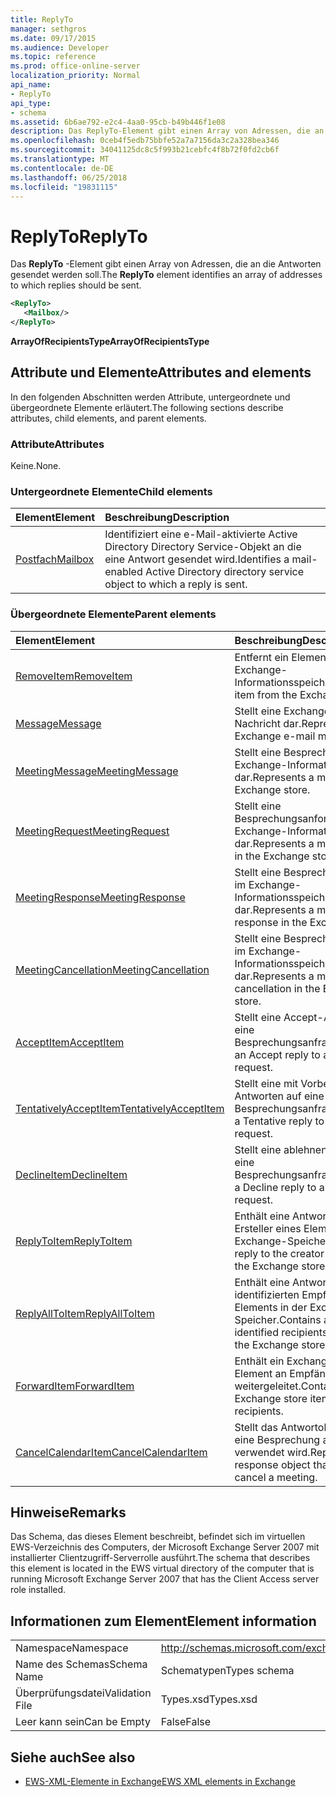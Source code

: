 ```yaml
---
title: ReplyTo
manager: sethgros
ms.date: 09/17/2015
ms.audience: Developer
ms.topic: reference
ms.prod: office-online-server
localization_priority: Normal
api_name:
- ReplyTo
api_type:
- schema
ms.assetid: 6b6ae792-e2c4-4aa0-95cb-b49b446f1e08
description: Das ReplyTo-Element gibt einen Array von Adressen, die an die Antworten gesendet werden soll.
ms.openlocfilehash: 0ceb4f5edb75bbfe52a7a7156da3c2a328bea346
ms.sourcegitcommit: 34041125dc8c5f993b21cebfc4f8b72f0fd2cb6f
ms.translationtype: MT
ms.contentlocale: de-DE
ms.lasthandoff: 06/25/2018
ms.locfileid: "19831115"
---
```

# <a name="replyto"></a><span data-ttu-id="ae57a-103">ReplyTo</span><span class="sxs-lookup"><span data-stu-id="ae57a-103">ReplyTo</span></span>

<span data-ttu-id="ae57a-104">Das **ReplyTo** -Element gibt einen Array von Adressen, die an die Antworten gesendet werden soll.</span><span class="sxs-lookup"><span data-stu-id="ae57a-104">The **ReplyTo** element identifies an array of addresses to which replies should be sent.</span></span> 
  
```xml
<ReplyTo>
   <Mailbox/>
</ReplyTo>
```

 <span data-ttu-id="ae57a-105">**ArrayOfRecipientsType**</span><span class="sxs-lookup"><span data-stu-id="ae57a-105">**ArrayOfRecipientsType**</span></span>
## <a name="attributes-and-elements"></a><span data-ttu-id="ae57a-106">Attribute und Elemente</span><span class="sxs-lookup"><span data-stu-id="ae57a-106">Attributes and elements</span></span>

<span data-ttu-id="ae57a-107">In den folgenden Abschnitten werden Attribute, untergeordnete und übergeordnete Elemente erläutert.</span><span class="sxs-lookup"><span data-stu-id="ae57a-107">The following sections describe attributes, child elements, and parent elements.</span></span>
  
### <a name="attributes"></a><span data-ttu-id="ae57a-108">Attribute</span><span class="sxs-lookup"><span data-stu-id="ae57a-108">Attributes</span></span>

<span data-ttu-id="ae57a-109">Keine.</span><span class="sxs-lookup"><span data-stu-id="ae57a-109">None.</span></span>
  
### <a name="child-elements"></a><span data-ttu-id="ae57a-110">Untergeordnete Elemente</span><span class="sxs-lookup"><span data-stu-id="ae57a-110">Child elements</span></span>

|<span data-ttu-id="ae57a-111">**Element**</span><span class="sxs-lookup"><span data-stu-id="ae57a-111">**Element**</span></span>|<span data-ttu-id="ae57a-112">**Beschreibung**</span><span class="sxs-lookup"><span data-stu-id="ae57a-112">**Description**</span></span>|
|:-----|:-----|
|[<span data-ttu-id="ae57a-113">Postfach</span><span class="sxs-lookup"><span data-stu-id="ae57a-113">Mailbox</span></span>](mailbox.md) <br/> |<span data-ttu-id="ae57a-114">Identifiziert eine e-Mail-aktivierte Active Directory Directory Service-Objekt an die eine Antwort gesendet wird.</span><span class="sxs-lookup"><span data-stu-id="ae57a-114">Identifies a mail-enabled Active Directory directory service object to which a reply is sent.</span></span>  <br/> |
   
### <a name="parent-elements"></a><span data-ttu-id="ae57a-115">Übergeordnete Elemente</span><span class="sxs-lookup"><span data-stu-id="ae57a-115">Parent elements</span></span>

|<span data-ttu-id="ae57a-116">**Element**</span><span class="sxs-lookup"><span data-stu-id="ae57a-116">**Element**</span></span>|<span data-ttu-id="ae57a-117">**Beschreibung**</span><span class="sxs-lookup"><span data-stu-id="ae57a-117">**Description**</span></span>|
|:-----|:-----|
|[<span data-ttu-id="ae57a-118">RemoveItem</span><span class="sxs-lookup"><span data-stu-id="ae57a-118">RemoveItem</span></span>](removeitem.md) <br/> |<span data-ttu-id="ae57a-119">Entfernt ein Element aus dem Exchange-Informationsspeicher.</span><span class="sxs-lookup"><span data-stu-id="ae57a-119">Removes an item from the Exchange store.</span></span>  <br/> |
|[<span data-ttu-id="ae57a-120">Message</span><span class="sxs-lookup"><span data-stu-id="ae57a-120">Message</span></span>](message-ex15websvcsotherref.md) <br/> |<span data-ttu-id="ae57a-121">Stellt eine Exchange-E-Mail-Nachricht dar.</span><span class="sxs-lookup"><span data-stu-id="ae57a-121">Represents an Exchange e-mail message.</span></span>  <br/> |
|[<span data-ttu-id="ae57a-122">MeetingMessage</span><span class="sxs-lookup"><span data-stu-id="ae57a-122">MeetingMessage</span></span>](meetingmessage.md) <br/> |<span data-ttu-id="ae57a-123">Stellt eine Besprechung im Exchange-Informationsspeicher dar.</span><span class="sxs-lookup"><span data-stu-id="ae57a-123">Represents a meeting in the Exchange store.</span></span>  <br/> |
|[<span data-ttu-id="ae57a-124">MeetingRequest</span><span class="sxs-lookup"><span data-stu-id="ae57a-124">MeetingRequest</span></span>](meetingrequest.md) <br/> |<span data-ttu-id="ae57a-125">Stellt eine Besprechungsanforderung im Exchange-Informationsspeicher dar.</span><span class="sxs-lookup"><span data-stu-id="ae57a-125">Represents a meeting request in the Exchange store.</span></span>  <br/> |
|[<span data-ttu-id="ae57a-126">MeetingResponse</span><span class="sxs-lookup"><span data-stu-id="ae57a-126">MeetingResponse</span></span>](meetingresponse.md) <br/> |<span data-ttu-id="ae57a-127">Stellt eine Besprechungsantwort im Exchange-Informationsspeicher dar.</span><span class="sxs-lookup"><span data-stu-id="ae57a-127">Represents a meeting response in the Exchange store.</span></span>  <br/> |
|[<span data-ttu-id="ae57a-128">MeetingCancellation</span><span class="sxs-lookup"><span data-stu-id="ae57a-128">MeetingCancellation</span></span>](meetingcancellation.md) <br/> |<span data-ttu-id="ae57a-129">Stellt eine Besprechungsabsage im Exchange-Informationsspeicher dar.</span><span class="sxs-lookup"><span data-stu-id="ae57a-129">Represents a meeting cancellation in the Exchange store.</span></span>  <br/> |
|[<span data-ttu-id="ae57a-130">AcceptItem</span><span class="sxs-lookup"><span data-stu-id="ae57a-130">AcceptItem</span></span>](acceptitem.md) <br/> |<span data-ttu-id="ae57a-131">Stellt eine Accept-Antwort auf eine Besprechungsanfrage.</span><span class="sxs-lookup"><span data-stu-id="ae57a-131">Represents an Accept reply to a meeting request.</span></span>  <br/> |
|[<span data-ttu-id="ae57a-132">TentativelyAcceptItem</span><span class="sxs-lookup"><span data-stu-id="ae57a-132">TentativelyAcceptItem</span></span>](tentativelyacceptitem.md) <br/> |<span data-ttu-id="ae57a-133">Stellt eine mit Vorbehalt Antworten auf eine Besprechungsanfrage.</span><span class="sxs-lookup"><span data-stu-id="ae57a-133">Represents a Tentative reply to a meeting request.</span></span>  <br/> |
|[<span data-ttu-id="ae57a-134">DeclineItem</span><span class="sxs-lookup"><span data-stu-id="ae57a-134">DeclineItem</span></span>](declineitem.md) <br/> |<span data-ttu-id="ae57a-135">Stellt eine ablehnen Antwort auf eine Besprechungsanfrage.</span><span class="sxs-lookup"><span data-stu-id="ae57a-135">Represents a Decline reply to a meeting request.</span></span>  <br/> |
|[<span data-ttu-id="ae57a-136">ReplyToItem</span><span class="sxs-lookup"><span data-stu-id="ae57a-136">ReplyToItem</span></span>](replytoitem.md) <br/> |<span data-ttu-id="ae57a-137">Enthält eine Antwort an den Ersteller eines Elements in der Exchange-Speicher.</span><span class="sxs-lookup"><span data-stu-id="ae57a-137">Contains a reply to the creator of an item in the Exchange store.</span></span>  <br/> |
|[<span data-ttu-id="ae57a-138">ReplyAllToItem</span><span class="sxs-lookup"><span data-stu-id="ae57a-138">ReplyAllToItem</span></span>](replyalltoitem.md) <br/> |<span data-ttu-id="ae57a-139">Enthält eine Antwort an alle identifizierten Empfänger eines Elements in der Exchange-Speicher.</span><span class="sxs-lookup"><span data-stu-id="ae57a-139">Contains a reply to all identified recipients of an item in the Exchange store.</span></span>  <br/> |
|[<span data-ttu-id="ae57a-140">ForwardItem</span><span class="sxs-lookup"><span data-stu-id="ae57a-140">ForwardItem</span></span>](forwarditem.md) <br/> |<span data-ttu-id="ae57a-141">Enthält ein Exchange-Speicher-Element an Empfänger weitergeleitet.</span><span class="sxs-lookup"><span data-stu-id="ae57a-141">Contains an Exchange store item to forward to recipients.</span></span>  <br/> |
|[<span data-ttu-id="ae57a-142">CancelCalendarItem</span><span class="sxs-lookup"><span data-stu-id="ae57a-142">CancelCalendarItem</span></span>](cancelcalendaritem.md) <br/> |<span data-ttu-id="ae57a-143">Stellt das Antwortobjekt, das Sie eine Besprechung absagen verwendet wird.</span><span class="sxs-lookup"><span data-stu-id="ae57a-143">Represents the response object that is used to cancel a meeting.</span></span>  <br/> |
   
## <a name="remarks"></a><span data-ttu-id="ae57a-144">Hinweise</span><span class="sxs-lookup"><span data-stu-id="ae57a-144">Remarks</span></span>

<span data-ttu-id="ae57a-145">Das Schema, das dieses Element beschreibt, befindet sich im virtuellen EWS-Verzeichnis des Computers, der Microsoft Exchange Server 2007 mit installierter Clientzugriff-Serverrolle ausführt.</span><span class="sxs-lookup"><span data-stu-id="ae57a-145">The schema that describes this element is located in the EWS virtual directory of the computer that is running Microsoft Exchange Server 2007 that has the Client Access server role installed.</span></span>
  
## <a name="element-information"></a><span data-ttu-id="ae57a-146">Informationen zum Element</span><span class="sxs-lookup"><span data-stu-id="ae57a-146">Element information</span></span>

|||
|:-----|:-----|
|<span data-ttu-id="ae57a-147">Namespace</span><span class="sxs-lookup"><span data-stu-id="ae57a-147">Namespace</span></span>  <br/> |http://schemas.microsoft.com/exchange/services/2006/types  <br/> |
|<span data-ttu-id="ae57a-148">Name des Schemas</span><span class="sxs-lookup"><span data-stu-id="ae57a-148">Schema Name</span></span>  <br/> |<span data-ttu-id="ae57a-149">Schematypen</span><span class="sxs-lookup"><span data-stu-id="ae57a-149">Types schema</span></span>  <br/> |
|<span data-ttu-id="ae57a-150">Überprüfungsdatei</span><span class="sxs-lookup"><span data-stu-id="ae57a-150">Validation File</span></span>  <br/> |<span data-ttu-id="ae57a-151">Types.xsd</span><span class="sxs-lookup"><span data-stu-id="ae57a-151">Types.xsd</span></span>  <br/> |
|<span data-ttu-id="ae57a-152">Leer kann sein</span><span class="sxs-lookup"><span data-stu-id="ae57a-152">Can be Empty</span></span>  <br/> |<span data-ttu-id="ae57a-153">False</span><span class="sxs-lookup"><span data-stu-id="ae57a-153">False</span></span>  <br/> |
   
## <a name="see-also"></a><span data-ttu-id="ae57a-154">Siehe auch</span><span class="sxs-lookup"><span data-stu-id="ae57a-154">See also</span></span>



- [<span data-ttu-id="ae57a-155">EWS-XML-Elemente in Exchange</span><span class="sxs-lookup"><span data-stu-id="ae57a-155">EWS XML elements in Exchange</span></span>](ews-xml-elements-in-exchange.md)

